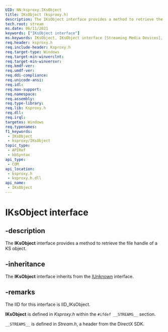 ```yaml
---
UID: NN:ksproxy.IKsObject
title: IKsObject (ksproxy.h)
description: The IKsObject interface provides a method to retrieve the file handle of a KS object.
tech.root: stream
ms.date: 06/11/2021
keywords: ["IKsObject interface"]
ms.keywords: IKsObject, IKsObject interface [Streaming Media Devices], IKsObject interface [Streaming Media Devices],described, ksproxy_6432effa-13f1-4b39-a158-c315a93108d4.xml, stream.iksobject
req.header: ksproxy.h
req.include-header: Ksproxy.h
req.target-type: Windows
req.target-min-winverclnt: 
req.target-min-winversvr: 
req.kmdf-ver: 
req.umdf-ver: 
req.ddi-compliance: 
req.unicode-ansi: 
req.idl: 
req.max-support: 
req.namespace: 
req.assembly: 
req.type-library: 
req.lib: Ksproxy.h
req.dll: 
req.irql: 
targetos: Windows
req.typenames: 
f1_keywords:
 - IKsObject
 - ksproxy/IKsObject
topic_type:
 - APIRef
 - kbSyntax
api_type:
 - COM
api_location:
 - ksproxy.h
 - ksproxy.h.dll
api_name:
 - IKsObject
---
```


# IKsObject interface

## -description

The **IKsObject** interface provides a method to retrieve the file handle of a KS object.

## -inheritance

The **IKsObject** interface inherits from the [IUnknown](/windows/win32/api/unknwn/nn-unknwn-iunknown) interface.

## -remarks

The IID for this interface is IID_IKsObject.

**IKsObject** is defined in *Ksproxy.h* within the `#ifdef __STREAMS__` section.

`__STREAMS__` is defined in *Stream.h*, a header from the DirectX SDK.
